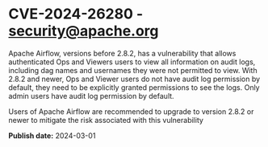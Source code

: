 # CVE-2024-26280 - security@apache.org

Apache Airflow, versions before 2.8.2, has a vulnerability that allows authenticated Ops and Viewers users to view all information on audit logs, including dag names and usernames they were not permitted to view. With 2.8.2 and newer, Ops and Viewer users do not have audit log permission by default, they need to be explicitly granted permissions to see the logs. Only admin users have audit log permission by default.

Users of Apache Airflow are recommended to upgrade to version 2.8.2 or newer to mitigate the risk associated with this vulnerability

**Publish date:** 2024-03-01
